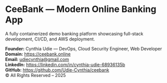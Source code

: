 # CeeBank — Modern Online Banking App

A fully containerized demo banking platform showcasing full-stack development, CI/CD, and AWS deployment.

**Founder:** Cynthia Udie — DevOps, Cloud Security Engineer, Web Developer  
**Domain:** https://ceebank.online  
**Email:** udiecynthia@gmail.com  
**LinkedIn:** https://linkedin.com/in/cynthia-udie-68936135b  
**GitHub:** https://github.com/Udie-Cynthia/ceebank  
© All Rights Reserved – 2025
